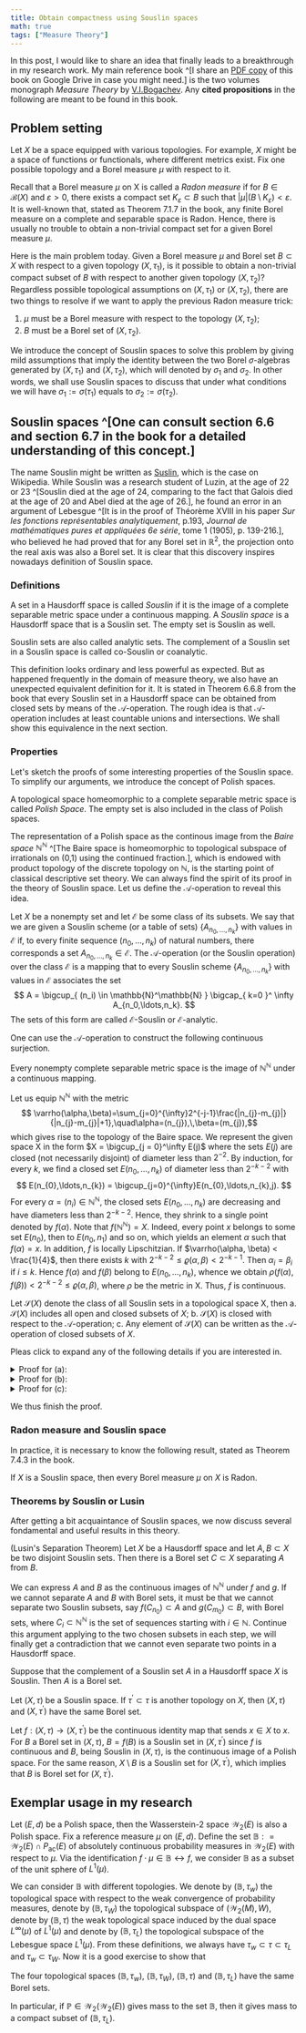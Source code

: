 ```yaml
---
title: Obtain compactness using Souslin spaces
math: true
tags: ["Measure Theory"]
---
```


In this post, I would like to share an idea that finally leads
to a breakthrough in my research work.
My main reference book
^[I share an [PDF copy](https://drive.google.com/file/d/1b9ooQLN8OkxPi9IrwIaqkEIfaRWyNXKk/view?usp=sharing)
of this book on Google Drive in case you might need.]
is the two volumes monograph
_Measure Theory_ by [V.I.Bogachev](https://en.wikipedia.org/wiki/Vladimir_Bogachev).
Any __cited propositions__ in the following are meant to be found in this book.

## Problem setting

Let $X$ be a space equipped with various topologies.
For example, $X$ might be a space of functions
or functionals, where different metrics exist.
Fix one possible topology and a Borel measure $\mu$ with respect to it.

Recall that a Borel measure $\mu$ on X is called a _Radon measure_
if for $B \in \mathcal{B}(X)$ and  $\varepsilon > 0$,
there exists a compact set $K_\varepsilon \subset B$ such that
$|\mu|(B\setminus K_{\varepsilon})<\varepsilon$.
It is well-known that, stated as Theorem 7.1.7 in the book,
any finite Borel measure on a complete and separable space is Radon.
Hence, there is usually no trouble to obtain a non-trivial compact set
for a given Borel measure $\mu$.

Here is the main problem today.
Given a Borel measure $\mu$ and Borel set $B \subset X$ with respect
to a given topology $(X, \tau_1)$,
is it possible to obtain a non-trivial compact subset of $B$ with respect to another
given topology $(X, \tau_2)$?
Regardless possible topological assumptions on $(X, \tau_1)$ or $(X, \tau_2)$,
there are two things to resolve if we want to apply the
previous Radon measure trick:
1. $\mu$ must be a Borel measure with respect to the topology $(X, \tau_2)$;
2. $B$ must be a Borel set of $(X, \tau_2)$.

We introduce the concept of Souslin spaces to solve this problem
by giving mild assumptions that imply the identity between
the two Borel $\sigma$-algebras generated by $(X, \tau_1)$ and $(X, \tau_2)$,
which will denoted by $\sigma_1$ and $\sigma_2$.
In other words, we shall use Souslin spaces to discuss that
under what conditions we will have $\sigma_1 := \sigma(\tau_1)$
equals to $\sigma_2 := \sigma(\tau_2)$.


## Souslin spaces ^[One can consult section 6.6 and section 6.7 in the book for a detailed understanding of this concept.]

The name Souslin might be written as [Suslin](https://en.wikipedia.org/wiki/Mikhail_Suslin),
which is the case on Wikipedia.
While Souslin was a research student of Luzin,
at the age of 22 or 23 ^[Souslin died at the age of 24,
comparing to the fact that Galois died at the age of 20
and Abel died at the age of 26.],
he found an error in an argument of Lebesgue
^[It is in the proof of Théorème XVIII in
his paper _Sur les fonctions représentables analytiquement_,
p.193, _Journal de mathématiques pures et appliquées 6e série_,
tome 1 (1905), p. 139-216.],
who believed he had proved that for any Borel set in $\mathbb{R}^{2}$,
the projection onto the real axis was also a Borel set.
It is clear that this discovery inspires nowadays definition of Souslin space.

### Definitions

<div class="definition">

A set in a Hausdorff space is called _Souslin_ if it is
the image of a complete separable metric space under a continuous mapping.
A _Souslin space_ is a Hausdorff space that is a Souslin set.
The empty set is Souslin as well.

</div>

Souslin sets are also called analytic sets.
The complement of a Souslin set in a Souslin space is
called co-Souslin or coanalytic.

This definition looks ordinary and less powerful as expected.
But as happened frequently in the domain of measure theory,
we also have an unexpected equivalent definition for it.
It is stated in Theorem 6.6.8 from the book that
every Souslin set in a Hausdorff space can be obtained
from closed sets by means of the $\mathcal{A}$-operation.
The rough idea is that $\mathcal{A}$-operation includes at least
countable unions and intersections.
We shall show this equivalence in the next section.

### Properties

Let's sketch the proofs of some interesting properties of the Souslin space.
To simplify our arguments, we introduce the concept of Polish spaces.

<div class="definition">

A topological space homeomorphic to a complete
separable metric space is called _Polish Space_.
The empty set is also included in the class of Polish spaces.

</div>

The representation of a Polish space as the continous image from
the _Baire space_ $\mathbb{N}^\mathbb{N}$
^[The Baire space is homeomorphic to topological
subspace of irrationals on (0,1) using the continued fraction.],
which is endowed
with product topology of the discrete topology on $\mathbb{N}$,
is the starting point of classical descriptive set theory.
We can always find the spirit of its proof in the theory of Souslin space.
Let us define the $\mathcal{A}$-operation to reveal this idea.

<div class="definition">

Let $X$ be a nonempty set and let $\mathcal{E}$ be some class
of its subsets.
We say that we are given a Souslin scheme (or a table of
sets) $\{A_{n_0, \ldots , n_k}\}$ with values in $\mathcal{E}$ if,
to every finite sequence $(n_0, \ldots , n_k)$ of
natural numbers, there corresponds a set 
$A_{n_0,\ldots,n_k} \in \mathcal{E}$.
The $\mathcal{A}$-operation (or the Souslin operation) 
over the class $\mathcal{E}$ is a mapping that to every Souslin
scheme $\{A_{n_0,\ldots,n_k}\}$ with values in $\mathcal{E}$ associates the set
$$ A = \bigcup_{ (n_i) \in \mathbb{N}^\mathbb{N} }
\bigcap_{ k=0 }^ \infty A_{n_0,\ldots,n_k}. $$
The sets of this form are called $\mathcal{E}$-Souslin or
$\mathcal{E}$-analytic.

</div>

One can use the $\mathcal{A}$-operation to construct
the following continuous surjection.

<div class="theorem">

Every nonempty complete separable metric space is
the image of $\mathbb{N}^\mathbb{N}$ under a continuous mapping.

</div>

<div class="proof">

Let us equip $\mathbb{N}^\mathbb{N}$ with the metric
$$ \varrho(\alpha,\beta)=\sum_{j=0}^{\infty}2^{-j-1}\frac{|n_{j}-m_{j}|}
{|n_{j}-m_{j}|+1},\quad\alpha=(n_{j}),\,\beta=(m_{j}),$$
which gives rise to the topology of the Baire space.
We represent the
given space X in the form $X = \bigcup_{j = 0}^\infty E(j)$
where the sets $E(j)$ are closed (not necessarily disjoint) of diameter
less than $2^{-2}$.
By induction, for every $k$,
we find a closed set $E(n_0, \ldots , n_k)$
of diameter less than $2^{−k−2}$ with
$$ E(n_{0},\ldots,n_{k}) = \bigcup_{j=0}^{\infty}E(n_{0},\ldots,n_{k},j). $$
For every $\alpha = (n_i) \in \mathbb{N}^\mathbb{N}$,
the closed sets $E(n_0, . . . , n_k)$ are decreasing and
have diameters less than $2^{−k−2}$.
Hence, they shrink to a single point denoted
by $f(\alpha)$.
Note that $f(\mathbb{N}^\mathbb{N}) = X$.
Indeed, every point $x$ belongs to some
set $E(n_0)$, then to $E(n_0, n_1)$ and so on,
which yields an element $\alpha$ such that
$f(\alpha) = x$. 
In addition, $f$ is locally Lipschitzian.
If $\varrho(\alpha, \beta) < \frac{1}{4}$,
then there exists $k$ with $2^{−k−2} ≤ \varrho(\alpha, \beta) < 2^{−k−1}$.
Then $\alpha_i = \beta_i$ if $i ≤ k$.
Hence $f(\alpha)$ and $f(\beta)$ belong to $E(n_0, \ldots , n_k)$, whence
we obtain $\rho( f(\alpha), f(\beta) ) < 2^{−k−2} ≤ \varrho(\alpha, \beta)$,
where $\rho$ be the metric in X.
Thus, $f$ is continuous.

</div>

<div class="proposition">

Let $\mathcal{S}(X)$ denote the class of all Souslin sets in a topological space X, then
a. $\mathcal{S}(X)$ includes all open and closed subsets of $X$;
b. $\mathcal{S}(X)$ is closed with respect to the $\mathcal{A}$-operation;
c. Any element of $\mathcal{S}(X)$ can be written as the $\mathcal{A}$-operation
of closed subsets of $X$.

</div>

<div class="proof">

Pleas click to expand any of the following details if you are interested in.

<details>

<summary>Proof for (a):</summary>

We remark that any open or closed subsets of a Polish space is Polish.
In fact, to construct a metric on the open subset $X \setminus Y \subset X$
with $Y$ a closed subset of a given Polish metric space $(X, \varrho)$, we simply define
$$ \varrho_{0}(x,y)=\varrho(x,y)+\frac{|\mathrm{dist}(x,X\setminus Y)-\mathrm{dist}(y,X\setminus Y)|}
{|\mathrm{dist}(x,X\setminus Y)-\mathrm{dist}(y,X\setminus Y)|+1},$$
which turns out to be complete.

</details>

<details>

<summary>Proof for (b):</summary>

One can construct infinite product of Polish spaces to
show that $\mathcal{S}(X)$ is closed with respect to countable
union and intersection.
For the general case, we first lift a given Souslin scheme of
$\mathcal{S}(X)$ to a monotone disjoint Souslin scheme of
$\mathcal{S}(X \times \mathbb{N}^\mathbb{N})$.
A scheme $\{ A_{n_0, \ldots, n_k} \}$ is _monotone_
if $A_{n_0,\ldots,n_k} \subset A_{n_0,\ldots,n_{k-1}}$,
and it is _disjoint_ if $A_\alpha \cap A_\beta = \emptyset$ for
$\alpha \neq \beta \in \mathbb{N}^\mathbb{N}$.
We can trivialize the $\mathcal{A}$-operation for
monotone disjoint Souslin scheme $\{A_{n_0,\ldots,n_k}\}$
to countable unions and intersections
since for this scheme we have
$$  \bigcup_{ (n_i) \in \mathbb{N}^\mathbb{N} }
\bigcap_{k=0}^\infty A_{n_0,\ldots,n_k}
=  \bigcap_{k=0}^\infty
\bigcup_{ n_i \in \mathbb{N}}
A_{n_0,\ldots,n_k}. $$

For our proof, first notice that we can transform any scheme
to be monotone without changing the result of $\mathcal{A}$-operation
by re-defining 
$$ A_{n_0,\ldots, n_k} := A_{n_0} \cap A_{n_0, n_1} \cap \ldots
\cap A_{n_0, \ldots, n_k} .$$
To render a scheme $A$ disjoint, we define
$A^\prime_{n_0,\ldots,n_k} := A_{n_0,\ldots,n_k} \times C_{n_0, \ldots, n_k},$
where $C_{n_0, \ldots, n_k}$ is the set of sequences in $\mathbb{N}^\mathbb{N}$
whose first $k+1$ element is $(n_0, \ldots, n_k)$.
Then the $\mathcal{A}$-operation gives us a Souslin set
in the space $X \times \mathbb{N}^\mathbb{N}$.
Finally, one can get the original $\mathcal{A}$-operation result by
projection.

</details>

<details>

<summary>Proof for (c):</summary>

Let a set $A$ be the image of the space $\mathbb{N}^\mathbb{N}$
under a continuous mapping $f$. 
For every finite sequence $n_0, \ldots , n_k$,
we denote by $F_{n_0, \ldots ,n_k}$ the closure of $f(C_{n_0,\ldots,n_k})$,
where we define $C_{n_0,\ldots,n_k}$ as in the proof of (b):
$$ C_{n_{0},\ldots,n_{k}}=
\left\{(m_{i}) \in \mathbb{N}^{\mathbb{N}}
:\, (m_{0},\ldots,m_{k})=(n_{0},\ldots,n_{k}) \right\}.$$
One can then show that
$A = \bigcup_{(n_i) \in \mathbb{N}^\mathbb{N}} \bigcap_{k=0}^\infty F_{n_0,\ldots,n_k}$
by noticing that $f((n_i)) = \bigcap_{k=0}^\infty F_{n_0,\ldots,n_k}$.

</details>

We thus finish the proof.
</div>

### Radon measure and Souslin space

In practice, it is necessary to know the following result,
stated as Theorem 7.4.3 in the book.

<div class="theorem">

If $X$ is a Souslin space, then every Borel measure
$\mu$ on $X$ is Radon.

</div>

### Theorems by Souslin or Lusin

After getting a bit acquaintance of Souslin spaces,
we now discuss several fondamental and useful results in this theory.

<div class="theorem">

(Lusin's Separation Theorem) Let $X$ be a Hausdorff space
and let $A,B \subset X$ be two disjoint Souslin sets.
Then there is a Borel set $C \subset X$ separating $A$ from $B$.

</div>

<div class="proof">

We can express $A$ and $B$ as the
continuous images of $\mathbb{N}^\mathbb{N}$ under $f$ and $g$.
If we cannot separate $A$ and $B$ with Borel sets,
it must be that we cannot separate two Souslin subsets,
say $f(C_{n_0}) \subset A$ and $g(C_{m_0}) \subset B$,
with Borel sets,
where $C_i \subset \mathbb{N}^\mathbb{N}$ is the set of 
sequences starting with $i \in \mathbb{N}$.
Continue this argument applying to the two chosen subsets
in each step,
we will finally get a contradiction that we cannot
even separate two points in a Hausdorff space.

</div>


<div class="corollary">

Suppose that the complement of a Souslin set $A$ in
a Hausdorff space $X$ is Souslin.
Then $A$ is a Borel set.

</div>

<div class="theorem">

Let $(X, \tau)$ be a Souslin space.
If $\tau^\prime \subset \tau$ is another topology on $X$,
then $(X, \tau)$ and $(X, \tau^\prime)$ have the same Borel set.

</div>

<div class="proof">

Let $f: (X, \tau) \rightarrow (X, \tau^\prime)$ be the continuous
identity map that sends $x \in X$ to $x$.
For $B$ a Borel set in $(X, \tau)$, $B = f(B)$ is a Souslin set
in $(X, \tau^\prime)$ since $f$ is continuous
and $B$, being Souslin in $(X, \tau)$, is the continuous image of
a Polish space.
For the same reason, $X \setminus B$ is a Souslin set for $(X, \tau^\prime)$,
which implies that $B$ is Borel set for $(X, \tau^\prime)$.

</div>


## Exemplar usage in my research

Let $(E,d)$ be a Polish space,
then the Wasserstein-$2$ space $\mathcal{W}_2(E)$ 
is also a Polish space.
Fix a reference measure $\mu$ on $(E, d)$.
Define the set $\mathbb{B}: = \mathcal{W}_2(E) \cap P_{\operatorname{ac}}(E)$
of absolutely continuous probability measures
in $\mathcal{W}_2(E)$ with respect to $\mu$.
Via the identification $f \cdot \mu \in \mathbb{B} \leftrightarrow f$,
we consider $\mathbb{B}$ as a subset of
the unit sphere of $L^1(\mu)$.

We can consider $\mathbb{B}$
with different topologies.
We denote by $(\mathbb{B}, \tau_w)$ the
topological space with respect to the weak convergence
of probability measures,
denote by $(\mathbb{B}, \tau_W)$ the topological subspace
of $(\mathcal{W}_2(M), W)$, denote by $(\mathbb{B}, \tau)$
the weak topological space induced by the dual space $L^\infty(\mu)$
of $L^1(\mu)$ and denote by $(\mathbb{B}, \tau_L)$ the
topological subspace of the Lebesgue space $L^1(\mu)$.
From these definitions, we always have
$\tau_w \subset \tau \subset \tau_L$ and $\tau_w \subset \tau_W$.
Now it is a good exercise to show that

<div class="theorem">

The four
topological spaces $(\mathbb{B}, \tau_w)$, $(\mathbb{B}, \tau_W)$, $(\mathbb{B}, \tau)$
and $(\mathbb{B}, \tau_L)$ have the same Borel sets.

In particular, if $\mathbb{P} \in \mathcal{W}_2(\mathcal{W}_2(E))$
gives mass to the set $\mathbb{B}$,
then it gives mass to a compact subset of $(\mathbb{B}, \tau_L)$.

</div>
